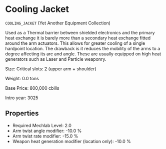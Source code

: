 # Cooling Jacket

`COOLING_JACKET` (Yet Another Equipment Collection)

Used as a Thermal barrier between shielded electronics and the primary heat exchange it is barely more than a secondary heat exchange fitted around the arm actuators. This allows for greater cooling of a single hardpoint location. The drawback is it reduces the mobility of the arms to a degree affecting its arc and angle. These are usually equipped on high heat generators such as Laser and Particle weaponry.

Size: Critical slots: 2 (upper arm +  shoulder)

Weight: 0.0 tons

Base Price: 800,000 cbills

Intro year: 3025

## Properties
* Required Mechlab Level: 2.0 
* Arm twist angle modifier: -10.0 %
* Arm twist rate modifier: -15.0 %
* Weapon heat generation modifier (location only): -10.0 %
